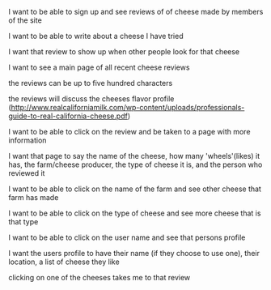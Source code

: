 I want to be able to sign up and see reviews of of cheese made by members of the site

I want to be able to write about a cheese I have tried

I want that review to show up when other people look for that cheese

I want to see a main page of all recent cheese reviews

  the reviews can be up to five hundred characters

  the reviews will discuss the cheeses flavor profile
   (http://www.realcaliforniamilk.com/wp-content/uploads/professionals-guide-to-real-california-cheese.pdf)

I want to be able to click on the review and be taken to a page with more information

I want that page to say the name of the cheese, how many 'wheels'(likes) it has, the farm/cheese producer, the type of cheese it is, and the person who reviewed it

  I want to be able to click on the name of the farm and see other cheese that farm has made

  I want to be able to click on the type of cheese and see more cheese that is that type

  I want to be able to click on the user name and see that persons profile

I want the users profile to have their name (if they choose to use one), their location, a list of cheese they like

  clicking on one of the cheeses takes me to that review

